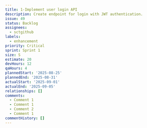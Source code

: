 ```yaml
---
title: 1-Implement user login API
description: Create endpoint for login with JWT authentication.
issue: 49
status: Backlog
assignees:
  - sctgithub
labels:
  - enhancement
priority: Critical
sprint: Sprint 1
size: S
estimate: 20
devHours: 12
qaHours: 4
plannedStart: '2025-08-25'
plannedEnd: '2025-08-31'
actualStart: '2025-09-01'
actualEnd: '2025-09-05'
relationships: []
comments:
  - Comment 1
  - Comment 1
  - Comment 2
  - Comment 1
commentHistory: []
---
```


